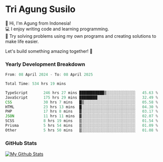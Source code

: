 # Tri Agung Susilo

👋 Hi, I'm Agung from Indonesia!<br>
💻 I enjoy writing code and learning programming.<br>
🧠 Try solving problems using my own programs and creating solutions to make life easier.

Let's build something amazing together! 🚀

### Yearly Development Breakdown

<!--START_SECTION:waka-->

```TypeScript JavaScript PHP
From: 08 April 2024 - To: 08 April 2025

Total Time: 534 hrs 19 mins

TypeScript       246 hrs 27 mins ███████████▒░░░░░░░░░░░░░   45.63 %
JavaScript       175 hrs 29 mins ████████░░░░░░░░░░░░░░░░░   32.49 %
CSS              30 hrs 7 mins   █▒░░░░░░░░░░░░░░░░░░░░░░░   05.58 %
HTML             23 hrs 13 mins  █░░░░░░░░░░░░░░░░░░░░░░░░   04.30 %
PHP              17 hrs 8 mins   ▓░░░░░░░░░░░░░░░░░░░░░░░░   03.17 %
JSON             11 hrs 11 mins  ▓░░░░░░░░░░░░░░░░░░░░░░░░   02.07 %
SCSS             8 hrs 19 mins   ▒░░░░░░░░░░░░░░░░░░░░░░░░   01.54 %
Prisma           5 hrs 54 mins   ▒░░░░░░░░░░░░░░░░░░░░░░░░   01.09 %
Other            5 hrs 50 mins   ▒░░░░░░░░░░░░░░░░░░░░░░░░   01.08 %
```

<!--END_SECTION:waka-->

### GitHub Stats

[![My Github Stats](https://github-readme-stats.vercel.app/api?username=triagung128&show_icons=true&hide=contribs,issues&count_private=true&theme=tokyonight)](https://github.com/triagung128)

<!-- [![Top Langs](https://github-readme-stats.vercel.app/api/top-langs/?username=triagung128&layout=compact)](https://github.com/triagung128) -->
